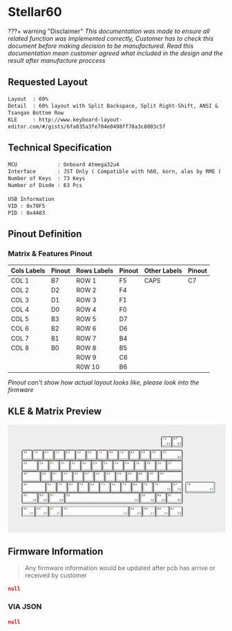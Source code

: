# Stellar60

???+ warning "Disclaimer"
    *This documentation was made to ensure all related function was implemented correctly, Customer has to check this document before making decision to be manufactured. Read this documentation mean customer agreed what included in the design and the result after manufacture proccess*

## Requested Layout
```
Layout  : 60%
Detail  : 60% layout with Split Backspace, Split Right-Shift, ANSI & Tsangan Bottom Row 
KLE     : http://www.keyboard-layout-editor.com/#/gists/6fa035a3fe704e0498ff78a3c8003c5f
```

## Technical Specification
```
MCU             : Onboard Atmega32u4
Interface       : JST Only ( Compatible with h60, korn, alas by RME )
Number of Keys  : 73 Keys 
Number of Diode : 63 Pcs

USB Information
VID : 0x70F5
PID : 0x4A03
```

## Pinout Definition
### Matrix & Features Pinout
| Cols Labels | Pinout      | Rows Labels | Pinout      | Other Labels | Pinout      |
|-------------|-------------|-------------|-------------|--------------|-------------|
| COL 1       | B7          | ROW 1       | F5          | CAPS         | C7          |
| COL 2       | D2          | ROW 2       | F4          |              |             |
| COL 3       | D1          | ROW 3       | F1          |              |             |
| COL 4       | D0          | ROW 4       | F0          |              |             |
| COL 5       | B3          | ROW 5       | D7          |              |             |
| COL 6       | B2          | ROW 6       | D6          |              |             |
| COL 7       | B1          | ROW 7       | B4          |              |             |
| COL 8       | B0          | ROW 8       | B5          |              |             |
|             |             | ROW 9       | C6          |              |             |
|             |             | R0W 10      | B6          |              |             |

*Pinout can't show how actual layout looks like, please look into the firmware*

## KLE & Matrix Preview

![KLE_Preview](./images/kle.png)

## Firmware Information

 >Any firmware information would be updated after pcb has arrive or received by customer

```json title="QMK info.json"
null
```

### VIA JSON
```json
null
```